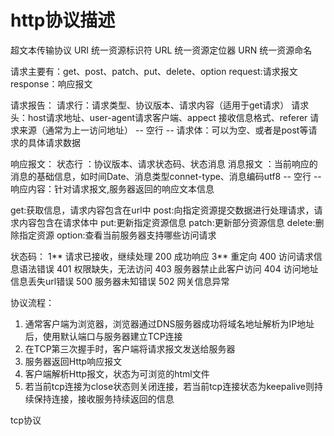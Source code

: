 # http协议描述
超文本传输协议
URI 统一资源标识符
URL 统一资源定位器
URN 统一资源命名

请求主要有：get、post、patch、put、delete、option
request:请求报文
response：响应报文

请求报告：
请求行：请求类型、协议版本、请求内容（适用于get请求）
请求头：host请求地址、user-agent请求客户端、appect 接收信息格式、referer 请求来源（通常为上一访问地址）
-- 空行 --
请求体：可以为空、或者是post等请求的具体请求数据

响应报文：
状态行 ：协议版本、请求状态码、状态消息
消息报文 ：当前响应的消息的基础信息，如时间Date、消息类型connet-type、消息编码utf8
-- 空行 --
响应内容：针对请求报文,服务器返回的响应文本信息

get:获取信息，请求内容包含在url中
post:向指定资源提交数据进行处理请求，请求内容包含在请求体中
put:更新指定资源信息
patch:更新部分资源信息
delete:删除指定资源
option:查看当前服务器支持哪些访问请求

状态码：
1** 请求已接收，继续处理
200 成功响应
3** 重定向
400 访问请求信息语法错误
401 权限缺失，无法访问
403 服务器禁止此客户访问
404 访问地址信息丢失url错误
500 服务器未知错误
502 网关信息异常

协议流程：
1. 通常客户端为浏览器，浏览器通过DNS服务器成功将域名地址解析为IP地址后，使用默认端口与服务器建立TCP连接
2. 在TCP第三次握手时，客户端将请求报文发送给服务器
3. 服务器返回Http响应报文
4. 客户端解析Http报文，状态为可浏览的html文件
5. 若当前tcp连接为close状态则关闭连接，若当前tcp连接状态为keepalive则持续保持连接，接收服务持续返回的信息


tcp协议
